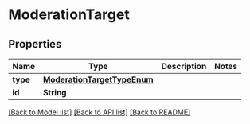 # ModerationTarget

## Properties
Name | Type | Description | Notes
------------ | ------------- | ------------- | -------------
**type** | [**ModerationTargetTypeEnum**](ModerationTargetTypeEnum.md) |  | 
**id** | **String** |  | 

[[Back to Model list]](../README.md#documentation-for-models) [[Back to API list]](../README.md#documentation-for-api-endpoints) [[Back to README]](../README.md)


